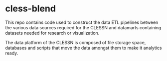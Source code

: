 # cless-blend
This repo contains code used to construct the data ETL pipelines between the various data sources required for the CLESSN and datamarts containing datasets needed for research or visualization.

The data platform of the CLESSN is composed of file storage space, databases and scripts that move the data amongst them to make it analytics ready.

